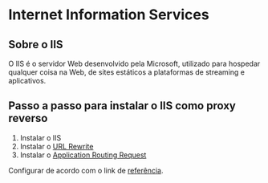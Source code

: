 # Internet Information Services

## Sobre o IIS

O IIS é o servidor Web desenvolvido pela Microsoft, utilizado para hospedar qualquer coisa na Web, de sites estáticos a plataformas de streaming e aplicativos.

## Passo a passo para instalar o IIS como proxy reverso

1. Instalar o IIS
2. Instalar o [URL Rewrite](http://www.iis.net/expand/URLRewrite)
3. Instalar o [Application Routing Request](http://www.iis.net/expand/ApplicationRequestRouting)

Configurar de acordo com o link de [referência](blogs.msdn.microsoft.com/carlosag/2010/04/01/setting-up-a-reverse-proxy-using-iis-url-rewrite-and-arr/).
